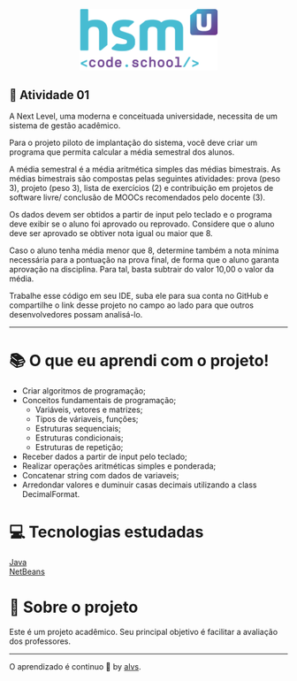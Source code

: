 <div align='center'>
<img src=".github/logo.png" width='250'>
</div>

## 🚀 Atividade 01

A Next Level, uma moderna e conceituada universidade, necessita de um sistema de gestão acadêmico.

Para o projeto piloto de implantação do sistema, você deve criar um programa que permita calcular a média semestral dos alunos.

A média semestral é a média aritmética simples das médias bimestrais. 
As médias bimestrais são compostas pelas seguintes atividades: prova (peso 3), projeto (peso 3), lista de exercícios (2) e contribuição em projetos de software livre/ conclusão de MOOCs recomendados pelo docente (3).

Os dados devem ser obtidos a partir de input pelo teclado e o programa deve exibir se o aluno foi aprovado ou reprovado. Considere que o aluno deve ser aprovado se obtiver nota igual ou maior que 8.

Caso o aluno tenha média menor que 8, determine também a nota mínima necessária para a pontuação na prova final, de forma que o aluno garanta aprovação na disciplina. Para tal, basta subtrair do valor 10,00 o valor da média.

Trabalhe esse código em seu IDE, suba ele para sua conta no GitHub e compartilhe o link desse projeto no campo ao lado para que outros desenvolvedores possam analisá-lo.

---

# 📚 O que eu aprendi com o projeto!

- Criar algoritmos de programação;
- Conceitos fundamentais de programação;
    - Variáveis, vetores e matrizes;
    - Tipos de váriaveis, funções;
    - Estruturas sequenciais;
    - Estruturas condicionais;
    - Estruturas de repetição;
- Receber dados a partir de input pelo teclado;
- Realizar operações aritméticas simples e ponderada;
- Concatenar string com dados de variaveis;
- Arredondar valores e duminuir casas decimais utilizando a class DecimalFormat.

# 💻 Tecnologias estudadas

<a href='https://www.oracle.com/java/technologies/'>Java</a>
<br/>
<a href='https://netbeans.org/'>NetBeans</a>
<br/>



# 📝 Sobre o projeto

Este é um projeto acadêmico. Seu principal objetivo é facilitar a avaliação dos professores.

---

O aprendizado é continuo 🚀 by [alvs](https://app.rocketseat.com.br/me/aalvs).
